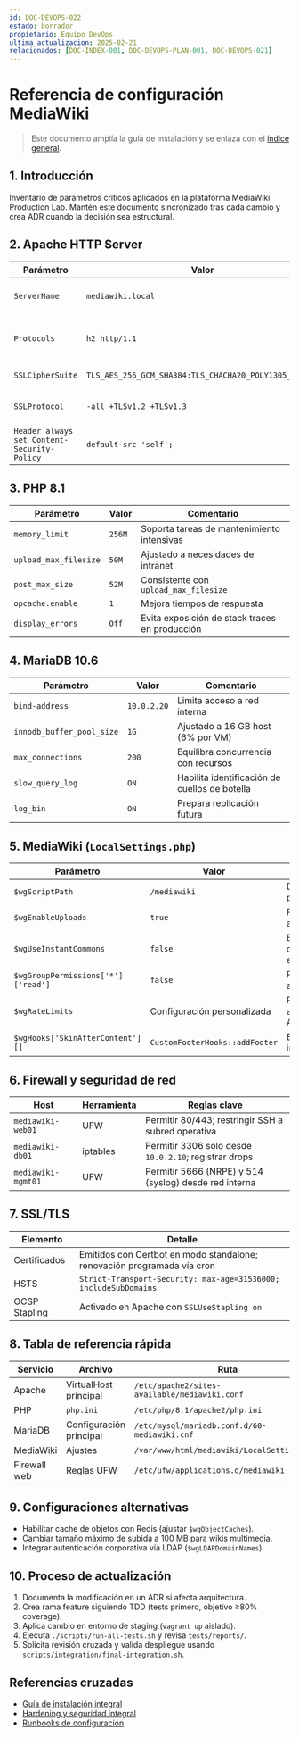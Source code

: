 ```yaml
---
id: DOC-DEVOPS-022
estado: borrador
propietario: Equipo DevOps
ultima_actualizacion: 2025-02-21
relacionados: [DOC-INDEX-001, DOC-DEVOPS-PLAN-001, DOC-DEVOPS-021]
---
```

# Referencia de configuración MediaWiki

> Este documento amplía la guía de instalación y se enlaza con el [índice general](../../README.md).

## 1. Introducción

Inventario de parámetros críticos aplicados en la plataforma MediaWiki Production Lab. Mantén este documento sincronizado tras cada cambio y crea ADR cuando la decisión sea estructural.

## 2. Apache HTTP Server

| Parámetro | Valor | Comentario |
| --- | --- | --- |
| `ServerName` | `mediawiki.local` | Resuelto vía `/etc/hosts` y DNS interno |
| `Protocols` | `h2 http/1.1` | Obliga HTTP/2 y compatibilidad fallback |
| `SSLCipherSuite` | `TLS_AES_256_GCM_SHA384:TLS_CHACHA20_POLY1305_SHA256` | Endurecimiento TLS 1.2+ |
| `SSLProtocol` | `-all +TLSv1.2 +TLSv1.3` | Bloquea protocolos inseguros |
| `Header always set Content-Security-Policy` | `default-src 'self';` | Minimiza riesgos XSS |

## 3. PHP 8.1

| Parámetro | Valor | Comentario |
| --- | --- | --- |
| `memory_limit` | `256M` | Soporta tareas de mantenimiento intensivas |
| `upload_max_filesize` | `50M` | Ajustado a necesidades de intranet |
| `post_max_size` | `52M` | Consistente con `upload_max_filesize` |
| `opcache.enable` | `1` | Mejora tiempos de respuesta |
| `display_errors` | `Off` | Evita exposición de stack traces en producción |

## 4. MariaDB 10.6

| Parámetro | Valor | Comentario |
| --- | --- | --- |
| `bind-address` | `10.0.2.20` | Limita acceso a red interna |
| `innodb_buffer_pool_size` | `1G` | Ajustado a 16 GB host (6% por VM) |
| `max_connections` | `200` | Equilibra concurrencia con recursos |
| `slow_query_log` | `ON` | Habilita identificación de cuellos de botella |
| `log_bin` | `ON` | Prepara replicación futura |

## 5. MediaWiki (`LocalSettings.php`)

| Parámetro | Valor | Comentario |
| --- | --- | --- |
| `$wgScriptPath` | `/mediawiki` | Define ruta principal |
| `$wgEnableUploads` | `true` | Permite subir archivos |
| `$wgUseInstantCommons` | `false` | Evita dependencias externas |
| `$wgGroupPermissions['*']['read']` | `false` | Requiere autenticación |
| `$wgRateLimits` | Configuración personalizada | Previene abuso de APIs |
| `$wgHooks['SkinAfterContent'][]` | `CustomFooterHooks::addFooter` | Extensión interna |

## 6. Firewall y seguridad de red

| Host | Herramienta | Reglas clave |
| --- | --- | --- |
| `mediawiki-web01` | UFW | Permitir 80/443; restringir SSH a subred operativa |
| `mediawiki-db01` | iptables | Permitir 3306 solo desde `10.0.2.10`; registrar drops |
| `mediawiki-mgmt01` | UFW | Permitir 5666 (NRPE) y 514 (syslog) desde red interna |

## 7. SSL/TLS

| Elemento | Detalle |
| --- | --- |
| Certificados | Emitidos con Certbot en modo standalone; renovación programada vía cron |
| HSTS | `Strict-Transport-Security: max-age=31536000; includeSubDomains` |
| OCSP Stapling | Activado en Apache con `SSLUseStapling on` |

## 8. Tabla de referencia rápida

| Servicio | Archivo | Ruta |
| --- | --- | --- |
| Apache | VirtualHost principal | `/etc/apache2/sites-available/mediawiki.conf` |
| PHP | `php.ini` | `/etc/php/8.1/apache2/php.ini` |
| MariaDB | Configuración principal | `/etc/mysql/mariadb.conf.d/60-mediawiki.cnf` |
| MediaWiki | Ajustes | `/var/www/html/mediawiki/LocalSettings.php` |
| Firewall web | Reglas UFW | `/etc/ufw/applications.d/mediawiki` |

## 9. Configuraciones alternativas

- Habilitar cache de objetos con Redis (ajustar `$wgObjectCaches`).
- Cambiar tamaño máximo de subida a 100 MB para wikis multimedia.
- Integrar autenticación corporativa vía LDAP (`$wgLDAPDomainNames`).

## 10. Proceso de actualización

1. Documenta la modificación en un ADR si afecta arquitectura.
2. Crea rama feature siguiendo TDD (tests primero, objetivo ≥80% coverage).
3. Aplica cambio en entorno de staging (`vagrant up` aislado).
4. Ejecuta `./scripts/run-all-tests.sh` y revisa `tests/reports/`.
5. Solicita revisión cruzada y valida despliegue usando `scripts/integration/final-integration.sh`.

## Referencias cruzadas

- [Guía de instalación integral](../instalacion/guia_instalacion_mediawiki.md)
- [Hardening y seguridad integral](../seguridad/hardening_y_seguridad.md)
- [Runbooks de configuración](../runbooks)
